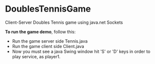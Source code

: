 # DoublesTennisGame
Client-Server Doubles Tennis game using java.net Sockets

<b>To run the game demo</b>, follow this:
- Run the game server side Tennis.java
- Run the game client side Client.java
- Now you must see a java Swing window hit 'S' or 'D' keys in order to
play service, as player1.

